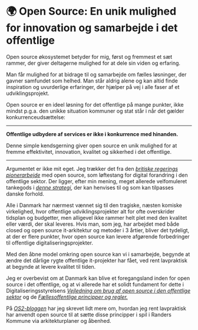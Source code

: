 # 🌍 Open Source: En unik mulighed for innovation og samarbejde i det offentlige


Open source økosystemet betyder for mig, først og fremmest et sæt rammer, der giver deltagerne mulighed for at dele sin viden og erfaring. 

Man får mulighed for at bidrage til og samarbejde om fælles løsninger, der gavner samfundet som helhed. Man står aldrig alene og kan altid finde inspiration og uvurderlige erfaringer, der hjælper på vej i alle faser af et udviklingsprojekt.

Open source er en ideel løsning for det offentlige på mange punkter, ikke mindst p.g.a. den unikke situation kommuner og stat står i når det gælder konkurrenceudsættelse:

--- 

 **Offentlige udbydere af services er ikke i konkurrence med hinanden.** 
 
Denne simple kendsgerning giver open source en unik mulighed for at fremme effektivitet, innovation, kvalitet og sikkerhed i det offentlige.

---

Argumentet er ikke mit eget. Jeg trækker det fra den *[britiske regerings pionerarbejde](https://www.youtube.com/watch?v=o3xFqa_HN2I)* med open source, som løftestang for digital forandring i den offentlige sektor. Der ligger, efter min mening, meget allerede velfomuleret tankegods i *[denne strategi](https://www.gov.uk/guidance/be-open-and-use-open-source)*, der kan henvises til og som kan tilpasses danske forhold.

Alle i Danmark har nærmest vænnet sig til den tragiske, næsten komiske virkelighed, hvor offentlige udviklingsprojekter alt for ofte overskrider tidsplan og budgetter, men alligevel ikke rammer helt plet med den kvalitet eller værdi, der skal leveres. Hvis man, som jeg, har arbejdet med både closed og open source it-arkitektur og metoder i 3 årtier, bliver det tydeligt, at der er flere punkter, hvor open source kan levere afgørende forbedringer til offentlige digitaliseringsprojekter.

Med den åbne model omkring open source kan vi i samarbejde, begynde at ændre det dårlige rygte offentlige it-projekter har fået, ved rent lavpraktisk at begynde at levere kvalitet til tiden.

Jeg er overbevist om at Danmark kan blive et foregangsland inden for open source i det offentlige, og at vi allerede har et solidt fundament for dette i Digitaliseringsstyrelsens *[Vejledning om brug af open source i den offentlige sektor](https://arkitektur.digst.dk/metoder/arkitekturmetoder/vejledning-om-brug-af-open-source-i-den-offentlige-sektor/vejledning-om)* og de *[Fællesoffentlige principper og regler.](https://arkitektur.digst.dk/principper-og-regler)*

På *[OS2-bloggen](https://www.os2.eu/blog/nyheder-2/blog-open-source-leverer-pa-de-faellesoffentlige-principper-4352)* har jeg skrevet lidt mere om, hvordan jeg rent lavpraktisk har anvendt open source til at sætte disse principper i spil i Randers Kommune via arkitekturplaner og åbenhed.
